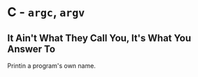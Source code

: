 # C - `argc`, `argv`

## It Ain't What They Call You, It's What You Answer To
Printin a program's own name.
